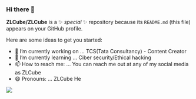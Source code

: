 ### Hi there 👋

**ZLCube/ZLCube** is a ✨ _special_ ✨ repository because its `README.md` (this file) appears on your GitHub profile.

Here are some ideas to get you started:

- 🔭 I’m currently working on ... TCS(Tata Consultancy) - Content Creator
- 🌱 I’m currently learning ... Ciber security/Ethical hacking
- 📫 How to reach me: ... You can reach me out at any of my social media as ZLCube
- 😄 Pronouns: ... ZLCube He

![](https://github-profile-trophy.vercel.app/?zlcube=ryo-ma&theme=dracula/)
